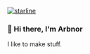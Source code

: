 [![starline](https://starlines.qoo.monster/assets/codenor)](https://github.com/qoomon/starline)

### 👋 Hi there, I'm Arbnor

I like to make stuff.
